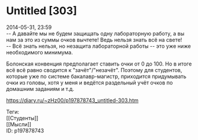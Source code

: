 Untitled [303]
===============

   
 2014-05-31, 23:59   
  -- А давайте мы не будем защищать одну лабораторную работу, а вы нам за это из суммы очков вычтете! Ведь нельзя знать всё на свете!   
 -- Всё знать нельзя, но незащита лабораторной работы -- это уже ниже необходимого минимума.   
   
 Болонская конвенция предполагает ставить очки от 0 до 100. Но в итоге всё всё равно сводится к "зачёт"/"незачёт". Поэтому для студентов, которые уже по системе бакалавр-магистр, приходится придумывать очки из головы, хотя у меня и ведётся раздельный учёт очков по домашним заданиям и т.д.   
    
 <https://diary.ru/~zHz00/p197878743_untitled-303.htm>   
   
 Теги:   
 [[Студенты]]   
 [[Мысли]]   
 ID: p197878743